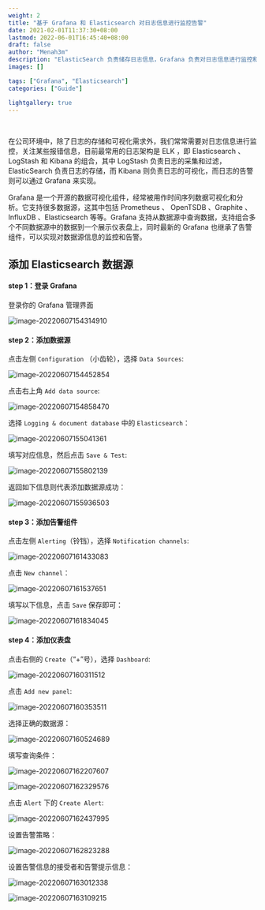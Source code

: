 ```yaml
---
weight: 2
title: "基于 Grafana 和 Elasticsearch 对日志信息进行监控告警"
date: 2021-02-01T11:37:30+08:00
lastmod: 2022-06-01T16:45:40+08:00
draft: false
author: "Menah3m"
description: "ElasticSearch 负责储存日志信息，Grafana 负责对日志信息进行监控和告警"
images: []

tags: ["Grafana", "Elasticsearch"]
categories: ["Guide"]

lightgallery: true
---
```




<br>

在公司环境中，除了日志的存储和可视化需求外，我们常常需要对日志信息进行监控，关注某些报错信息，目前最常用的日志架构是 ELK ，即 Elasticsearch 、LogStash 和 Kibana 的组合，其中 LogStash 负责日志的采集和过滤，ElasticSearch 负责日志的存储，而 Kibana 则负责日志的可视化，而日志的告警则可以通过 Grafana 来实现。

<!--more-->



Grafana 是一个开源的数据可视化组件，经常被用作时间序列数据可视化和分析。它支持很多数据源，这其中包括 Prometheus 、 OpenTSDB 、Graphite 、InfluxDB 、Elasticsearch 等等。Grafana 支持从数据源中查询数据，支持组合多个不同数据源中的数据到一个展示仪表盘上，同时最新的 Grafana 也继承了告警组件，可以实现对数据源信息的监控和告警。



## 添加 Elasticsearch 数据源

#### step 1：登录 Grafana

登录你的 Grafana 管理界面

![image-20220607154314910](https://menah3m-image-bucket.oss-cn-chengdu.aliyuncs.com/img/image-20220607154314910.png)



#### step 2：添加数据源

点击左侧 `Configuration` （小齿轮），选择 `Data Sources`:

![image-20220607154452854](https://menah3m-image-bucket.oss-cn-chengdu.aliyuncs.com/img/image-20220607154452854.png)

点击右上角 `Add data source`:

![image-20220607154858470](https://menah3m-image-bucket.oss-cn-chengdu.aliyuncs.com/img/image-20220607154858470.png)

选择 `Logging & document database` 中的 `Elasticsearch`：

![image-20220607155041361](https://menah3m-image-bucket.oss-cn-chengdu.aliyuncs.com/img/image-20220607155041361.png)

填写对应信息，然后点击 `Save & Test`:

![image-20220607155802139](https://menah3m-image-bucket.oss-cn-chengdu.aliyuncs.com/img/image-20220607155802139.png)

返回如下信息则代表添加数据源成功：

![image-20220607155936503](https://menah3m-image-bucket.oss-cn-chengdu.aliyuncs.com/img/image-20220607155936503.png)



#### step 3：添加告警组件

点击左侧 `Alerting`（铃铛），选择 `Notification channels`:

![image-20220607161433083](https://menah3m-image-bucket.oss-cn-chengdu.aliyuncs.com/img/image-20220607161433083.png)

点击 `New channel`：

![image-20220607161537651](https://menah3m-image-bucket.oss-cn-chengdu.aliyuncs.com/img/image-20220607161537651.png)

填写以下信息，点击 `Save` 保存即可：

![image-20220607161834045](https://menah3m-image-bucket.oss-cn-chengdu.aliyuncs.com/img/image-20220607161834045.png)



#### step 4：添加仪表盘

点击右侧的 `Create`（“+”号），选择 `Dashboard`:

![image-20220607160311512](https://menah3m-image-bucket.oss-cn-chengdu.aliyuncs.com/img/image-20220607160311512.png)

点击 `Add new panel`:

![image-20220607160353511](https://menah3m-image-bucket.oss-cn-chengdu.aliyuncs.com/img/image-20220607160353511.png)

选择正确的数据源：

![image-20220607160524689](https://menah3m-image-bucket.oss-cn-chengdu.aliyuncs.com/img/image-20220607160524689.png)

填写查询条件：

![image-20220607162207607](https://menah3m-image-bucket.oss-cn-chengdu.aliyuncs.com/img/image-20220607162207607.png)

![image-20220607162329576](https://menah3m-image-bucket.oss-cn-chengdu.aliyuncs.com/img/image-20220607162329576.png)

点击 `Alert` 下的 `Create Alert`:

![image-20220607162437995](https://menah3m-image-bucket.oss-cn-chengdu.aliyuncs.com/img/image-20220607162437995.png)

设置告警策略：

![image-20220607162823288](https://menah3m-image-bucket.oss-cn-chengdu.aliyuncs.com/img/image-20220607162823288.png)

设置告警信息的接受者和告警提示信息：

![image-20220607163012338](https://menah3m-image-bucket.oss-cn-chengdu.aliyuncs.com/img/image-20220607163012338.png)

![image-20220607163109215](https://menah3m-image-bucket.oss-cn-chengdu.aliyuncs.com/img/image-20220607163109215.png)